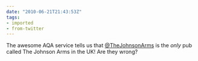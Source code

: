 ```yaml
---
date: "2010-06-21T21:43:53Z"
tags:
- imported
- from-twitter
---
```

The awesome AQA service tells us that [@TheJohnsonArms](https://twitter.com/TheJohnsonArms) is the *only* pub called The Johnson Arms in the UK\! Are they wrong?
